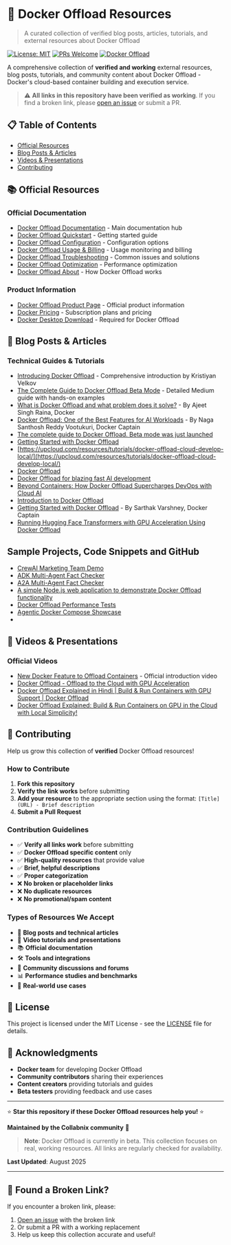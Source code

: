 # 🚀 Docker Offload Resources

> A curated collection of verified blog posts, articles, tutorials, and external resources about Docker Offload

[![License: MIT](https://img.shields.io/badge/License-MIT-yellow.svg)](https://opensource.org/licenses/MIT)
[![PRs Welcome](https://img.shields.io/badge/PRs-welcome-brightgreen.svg?style=flat-square)](http://makeapullrequest.com)
[![Docker Offload](https://img.shields.io/badge/Docker-Offload-2496ED?logo=docker)](https://www.docker.com/products/docker-offload/)

A comprehensive collection of **verified and working** external resources, blog posts, tutorials, and community content about Docker Offload - Docker's cloud-based container building and execution service.

> ⚠️ **All links in this repository have been verified as working**. If you find a broken link, please [open an issue](https://github.com/ajeetraina/docker-offload-resources/issues) or submit a PR.

## 📋 Table of Contents

- [Official Resources](#-official-resources)
- [Blog Posts & Articles](#-blog-posts--articles)
- [Videos & Presentations](#-videos--presentations)
- [Contributing](#-contributing)

## 📚 Official Resources

### Official Documentation
- [Docker Offload Documentation](https://docs.docker.com/offload/) - Main documentation hub
- [Docker Offload Quickstart](https://docs.docker.com/offload/quickstart/) - Getting started guide  
- [Docker Offload Configuration](https://docs.docker.com/offload/configuration/) - Configuration options
- [Docker Offload Usage & Billing](https://docs.docker.com/offload/usage/) - Usage monitoring and billing
- [Docker Offload Troubleshooting](https://docs.docker.com/offload/troubleshooting/) - Common issues and solutions
- [Docker Offload Optimization](https://docs.docker.com/offload/optimize/) - Performance optimization
- [Docker Offload About](https://docs.docker.com/offload/about/) - How Docker Offload works

### Product Information
- [Docker Offload Product Page](https://www.docker.com/products/docker-offload/) - Official product information
- [Docker Pricing](https://www.docker.com/pricing/) - Subscription plans and pricing
- [Docker Desktop Download](https://www.docker.com/products/docker-desktop/) - Required for Docker Offload



## 📝 Blog Posts & Articles

### Technical Guides & Tutorials
- [Introducing Docker Offload](https://dev.to/kristiyanvelkov/introducing-docker-offload-3dgj) - Comprehensive introduction by Kristiyan Velkov
- [The Complete Guide to Docker Offload Beta Mode](https://medium.com/@dev_tips/the-complete-guide-to-docker-offload-beta-mode-was-just-launched-edc80e12f458) - Detailed Medium guide with hands-on examples
- [What is Docker Offload and what problem does it solve?](https://www.ajeetraina.com/what-is-docker-offload-and-what-problem-does-it-solve/) - By Ajeet Singh Raina, Docker
- [Docker Offload: One of the Best Features for AI Workloads](https://dzone.com/articles/docker-offload-best-feature-for-ai-workloads) - By Naga Santhosh Reddy Vootukuri, Docker Captain
- [The complete guide to Docker Offload. Beta mode was just launched](https://medium.com/@dev_tips/the-complete-guide-to-docker-offload-beta-mode-was-just-launched-edc80e12f458)
- [Getting Started with Docker Offload](https://dev.to/bobbyiliev/getting-started-with-docker-offload-8ek)
- [https://upcloud.com/resources/tutorials/docker-offload-cloud-develop-local/](https://upcloud.com/resources/tutorials/docker-offload-cloud-develop-local/)
- [Docker Offload](https://medium.com/@bhakareashutosh/docker-offload-6f4b450ef13a)
- [Docker Offload for blazing fast AI development](https://tobiasfenster.io/docker-offload-for-blazing-fast-ai-development)
- [Beyond Containers: How Docker Offload Supercharges DevOps with Cloud AI](https://realops.co/p/beyond-containers-how-docker-offload)
- [Introduction to Docker Offload](https://theaiops.substack.com/p/introduction-to-docker-offload)
- [Getting Started with Docker Offload](https://www.c-sharpcorner.com/article/getting-started-with-docker-offload/) - By Sarthak Varshney, Docker Captain
- [Running Hugging Face Transformers with GPU Acceleration Using Docker Offload](https://www.ajeetraina.com/running-hugging-face-transformers-with-gpu-acceleration-using-docker-offload/)


## Sample Projects, Code Snippets and GitHub

- [CrewAI Marketing Team Demo](https://github.com/docker/compose-for-agents/tree/main/crew-ai)
- [ADK Multi-Agent Fact Checker](https://github.com/docker/compose-for-agents/tree/main/adk)
- [A2A Multi-Agent Fact Checker](https://github.com/docker/compose-for-agents/tree/main/a2a)
- [A simple Node.js web application to demonstrate Docker Offload functionality](https://github.com/ajeetraina/docker-offload-demo)
- [Docker Offload Performance Tests](https://github.com/Tech-Preta/docker-offload)
- [Agentic Docker Compose Showcase](https://github.com/kubetoolsio/agentic-docker-offload-showcase)
- 

## 🎥 Videos & Presentations

### Official Videos
- [New Docker Feature to Offload Containers](https://www.youtube.com/watch?v=m42O9ke6fzE) - Official introduction video
- [Docker Offload - Offload to the Cloud with GPU Acceleration](https://www.youtube.com/watch?v=IbqCiXw6pSI)
- [Docker Offload Explained in Hindi | Build & Run Containers with GPU Support | Docker Offload](https://www.youtube.com/watch?v=L3Q6m8dYgkk)
- [Docker Offload Explained: Build & Run Containers on GPU in the Cloud with Local Simplicity!](https://www.youtube.com/watch?v=4uM_HVb762E)




## 🤝 Contributing

Help us grow this collection of **verified** Docker Offload resources!

### How to Contribute

1. **Fork this repository**
2. **Verify the link works** before submitting
3. **Add your resource** to the appropriate section using the format: `[Title](URL) - Brief description`
4. **Submit a Pull Request**

### Contribution Guidelines

- ✅ **Verify all links work** before submitting
- ✅ **Docker Offload specific content** only
- ✅ **High-quality resources** that provide value
- ✅ **Brief, helpful descriptions**
- ✅ **Proper categorization**
- ❌ **No broken or placeholder links**
- ❌ **No duplicate resources**
- ❌ **No promotional/spam content**

### Types of Resources We Accept

- 📝 **Blog posts and technical articles**
- 🎥 **Video tutorials and presentations**
- 📚 **Official documentation**
- 🛠️ **Tools and integrations**
- 💬 **Community discussions and forums**
- 📊 **Performance studies and benchmarks**
- 🎯 **Real-world use cases**

## 📄 License

This project is licensed under the MIT License - see the [LICENSE](LICENSE) file for details.

## 🌟 Acknowledgments

- **Docker team** for developing Docker Offload
- **Community contributors** sharing their experiences
- **Content creators** providing tutorials and guides
- **Beta testers** providing feedback and use cases

---

⭐ **Star this repository if these Docker Offload resources help you!** ⭐

**Maintained by the Collabnix community** 🐳

> **Note**: Docker Offload is currently in beta. This collection focuses on real, working resources. All links are regularly checked for availability.

**Last Updated**: August 2025

---

## 🚨 Found a Broken Link?

If you encounter a broken link, please:
1. [Open an issue](https://github.com/ajeetraina/docker-offload-resources/issues) with the broken link
2. Or submit a PR with a working replacement
3. Help us keep this collection accurate and useful!
